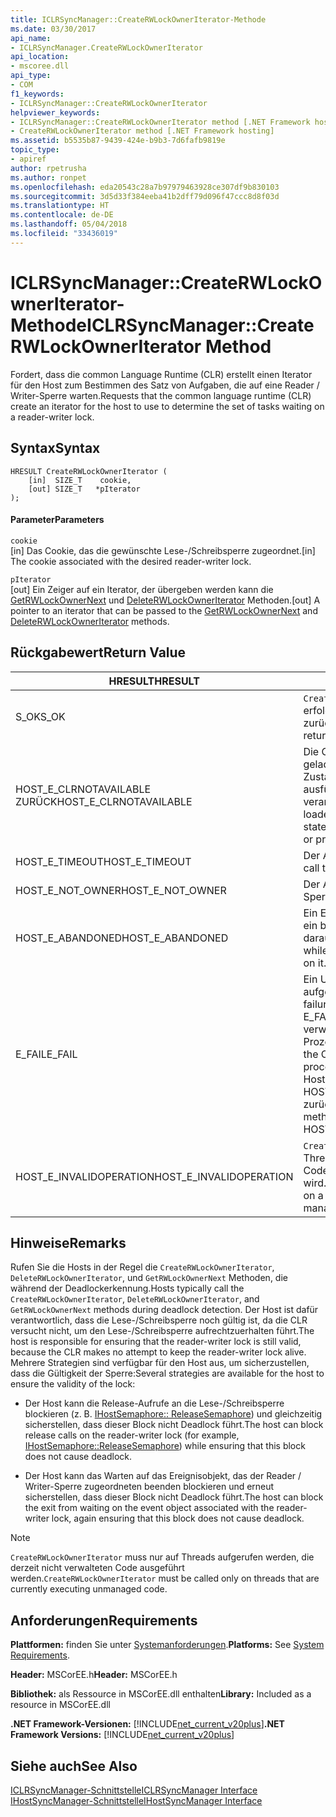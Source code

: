 ```yaml
---
title: ICLRSyncManager::CreateRWLockOwnerIterator-Methode
ms.date: 03/30/2017
api_name:
- ICLRSyncManager.CreateRWLockOwnerIterator
api_location:
- mscoree.dll
api_type:
- COM
f1_keywords:
- ICLRSyncManager::CreateRWLockOwnerIterator
helpviewer_keywords:
- ICLRSyncManager::CreateRWLockOwnerIterator method [.NET Framework hosting]
- CreateRWLockOwnerIterator method [.NET Framework hosting]
ms.assetid: b5535b87-9439-424e-b9b3-7d6fafb9819e
topic_type:
- apiref
author: rpetrusha
ms.author: ronpet
ms.openlocfilehash: eda20543c28a7b97979463928ce307df9b830103
ms.sourcegitcommit: 3d5d33f384eeba41b2dff79d096f47ccc8d8f03d
ms.translationtype: HT
ms.contentlocale: de-DE
ms.lasthandoff: 05/04/2018
ms.locfileid: "33436019"
---
```

# <a name="iclrsyncmanagercreaterwlockowneriterator-method"></a><span data-ttu-id="7d5f4-102">ICLRSyncManager::CreateRWLockOwnerIterator-Methode</span><span class="sxs-lookup"><span data-stu-id="7d5f4-102">ICLRSyncManager::CreateRWLockOwnerIterator Method</span></span>
<span data-ttu-id="7d5f4-103">Fordert, dass die common Language Runtime (CLR) erstellt einen Iterator für den Host zum Bestimmen des Satz von Aufgaben, die auf eine Reader / Writer-Sperre warten.</span><span class="sxs-lookup"><span data-stu-id="7d5f4-103">Requests that the common language runtime (CLR) create an iterator for the host to use to determine the set of tasks waiting on a reader-writer lock.</span></span>  
  
## <a name="syntax"></a><span data-ttu-id="7d5f4-104">Syntax</span><span class="sxs-lookup"><span data-stu-id="7d5f4-104">Syntax</span></span>  
  
```  
HRESULT CreateRWLockOwnerIterator (  
    [in]  SIZE_T    cookie,  
    [out] SIZE_T   *pIterator  
);  
```  
  
#### <a name="parameters"></a><span data-ttu-id="7d5f4-105">Parameter</span><span class="sxs-lookup"><span data-stu-id="7d5f4-105">Parameters</span></span>  
 `cookie`  
 <span data-ttu-id="7d5f4-106">[in] Das Cookie, das die gewünschte Lese-/Schreibsperre zugeordnet.</span><span class="sxs-lookup"><span data-stu-id="7d5f4-106">[in] The cookie associated with the desired reader-writer lock.</span></span>  
  
 `pIterator`  
 <span data-ttu-id="7d5f4-107">[out] Ein Zeiger auf ein Iterator, der übergeben werden kann die [GetRWLockOwnerNext](../../../../docs/framework/unmanaged-api/hosting/iclrsyncmanager-getrwlockownernext-method.md) und [DeleteRWLockOwnerIterator](../../../../docs/framework/unmanaged-api/hosting/iclrsyncmanager-deleterwlockowneriterator-method.md) Methoden.</span><span class="sxs-lookup"><span data-stu-id="7d5f4-107">[out] A pointer to an iterator that can be passed to the [GetRWLockOwnerNext](../../../../docs/framework/unmanaged-api/hosting/iclrsyncmanager-getrwlockownernext-method.md) and [DeleteRWLockOwnerIterator](../../../../docs/framework/unmanaged-api/hosting/iclrsyncmanager-deleterwlockowneriterator-method.md) methods.</span></span>  
  
## <a name="return-value"></a><span data-ttu-id="7d5f4-108">Rückgabewert</span><span class="sxs-lookup"><span data-stu-id="7d5f4-108">Return Value</span></span>  
  
|<span data-ttu-id="7d5f4-109">HRESULT</span><span class="sxs-lookup"><span data-stu-id="7d5f4-109">HRESULT</span></span>|<span data-ttu-id="7d5f4-110">Beschreibung</span><span class="sxs-lookup"><span data-stu-id="7d5f4-110">Description</span></span>|  
|-------------|-----------------|  
|<span data-ttu-id="7d5f4-111">S_OK</span><span class="sxs-lookup"><span data-stu-id="7d5f4-111">S_OK</span></span>|<span data-ttu-id="7d5f4-112">`CreateRWLockOwnerIterator` wurde erfolgreich zurückgegeben.</span><span class="sxs-lookup"><span data-stu-id="7d5f4-112">`CreateRWLockOwnerIterator` returned successfully.</span></span>|  
|<span data-ttu-id="7d5f4-113">HOST_E_CLRNOTAVAILABLE ZURÜCK</span><span class="sxs-lookup"><span data-stu-id="7d5f4-113">HOST_E_CLRNOTAVAILABLE</span></span>|<span data-ttu-id="7d5f4-114">Die CLR wurde nicht in einen Prozess geladen, oder die CLR wird in einem Zustand, in dem er nicht verwalteten Code ausführen oder den Aufruf erfolgreich verarbeitet werden.</span><span class="sxs-lookup"><span data-stu-id="7d5f4-114">The CLR has not been loaded into a process, or the CLR is in a state in which it cannot run managed code or process the call successfully.</span></span>|  
|<span data-ttu-id="7d5f4-115">HOST_E_TIMEOUT</span><span class="sxs-lookup"><span data-stu-id="7d5f4-115">HOST_E_TIMEOUT</span></span>|<span data-ttu-id="7d5f4-116">Der Aufruf ist ein Timeout aufgetreten.</span><span class="sxs-lookup"><span data-stu-id="7d5f4-116">The call timed out.</span></span>|  
|<span data-ttu-id="7d5f4-117">HOST_E_NOT_OWNER</span><span class="sxs-lookup"><span data-stu-id="7d5f4-117">HOST_E_NOT_OWNER</span></span>|<span data-ttu-id="7d5f4-118">Der Aufrufer ist nicht Besitzer der Sperre.</span><span class="sxs-lookup"><span data-stu-id="7d5f4-118">The caller does not own the lock.</span></span>|  
|<span data-ttu-id="7d5f4-119">HOST_E_ABANDONED</span><span class="sxs-lookup"><span data-stu-id="7d5f4-119">HOST_E_ABANDONED</span></span>|<span data-ttu-id="7d5f4-120">Ein Ereignis wurde abgebrochen, während ein blockierten Thread oder eine Fiber darauf gewartet.</span><span class="sxs-lookup"><span data-stu-id="7d5f4-120">An event was canceled while a blocked thread or fiber was waiting on it.</span></span>|  
|<span data-ttu-id="7d5f4-121">E_FAIL</span><span class="sxs-lookup"><span data-stu-id="7d5f4-121">E_FAIL</span></span>|<span data-ttu-id="7d5f4-122">Ein Unbekannter Schwerwiegender Fehler aufgetreten ist.</span><span class="sxs-lookup"><span data-stu-id="7d5f4-122">An unknown catastrophic failure occurred.</span></span> <span data-ttu-id="7d5f4-123">Wenn eine Methode E_FAIL zurückgibt, ist die CLR nicht mehr verwendbar innerhalb des Prozesses.</span><span class="sxs-lookup"><span data-stu-id="7d5f4-123">When a method returns E_FAIL, the CLR is no longer usable within the process.</span></span> <span data-ttu-id="7d5f4-124">Nachfolgende Aufrufe zum Hosten der Methoden HOST_E_CLRNOTAVAILABLE zurück.</span><span class="sxs-lookup"><span data-stu-id="7d5f4-124">Subsequent calls to hosting methods return HOST_E_CLRNOTAVAILABLE.</span></span>|  
|<span data-ttu-id="7d5f4-125">HOST_E_INVALIDOPERATION</span><span class="sxs-lookup"><span data-stu-id="7d5f4-125">HOST_E_INVALIDOPERATION</span></span>|<span data-ttu-id="7d5f4-126">`CreateRWLockOwnerIterator` wurde in einem Thread aufgerufen, die derzeit verwalteten Code ausgeführt wird.</span><span class="sxs-lookup"><span data-stu-id="7d5f4-126">`CreateRWLockOwnerIterator` was called on a thread that is currently running managed code.</span></span>|  
  
## <a name="remarks"></a><span data-ttu-id="7d5f4-127">Hinweise</span><span class="sxs-lookup"><span data-stu-id="7d5f4-127">Remarks</span></span>  
 <span data-ttu-id="7d5f4-128">Rufen Sie die Hosts in der Regel die `CreateRWLockOwnerIterator`, `DeleteRWLockOwnerIterator`, und `GetRWLockOwnerNext` Methoden, die während der Deadlockerkennung.</span><span class="sxs-lookup"><span data-stu-id="7d5f4-128">Hosts typically call the `CreateRWLockOwnerIterator`, `DeleteRWLockOwnerIterator`, and `GetRWLockOwnerNext` methods during deadlock detection.</span></span> <span data-ttu-id="7d5f4-129">Der Host ist dafür verantwortlich, dass die Lese-/Schreibsperre noch gültig ist, da die CLR versucht nicht, um den Lese-/Schreibsperre aufrechtzuerhalten führt.</span><span class="sxs-lookup"><span data-stu-id="7d5f4-129">The host is responsible for ensuring that the reader-writer lock is still valid, because the CLR makes no attempt to keep the reader-writer lock alive.</span></span> <span data-ttu-id="7d5f4-130">Mehrere Strategien sind verfügbar für den Host aus, um sicherzustellen, dass die Gültigkeit der Sperre:</span><span class="sxs-lookup"><span data-stu-id="7d5f4-130">Several strategies are available for the host to ensure the validity of the lock:</span></span>  
  
-   <span data-ttu-id="7d5f4-131">Der Host kann die Release-Aufrufe an die Lese-/Schreibsperre blockieren (z. B. [IHostSemaphore:: ReleaseSemaphore](../../../../docs/framework/unmanaged-api/hosting/ihostsemaphore-releasesemaphore-method.md)) und gleichzeitig sicherstellen, dass dieser Block nicht Deadlock führt.</span><span class="sxs-lookup"><span data-stu-id="7d5f4-131">The host can block release calls on the reader-writer lock (for example, [IHostSemaphore::ReleaseSemaphore](../../../../docs/framework/unmanaged-api/hosting/ihostsemaphore-releasesemaphore-method.md)) while ensuring that this block does not cause deadlock.</span></span>  
  
-   <span data-ttu-id="7d5f4-132">Der Host kann das Warten auf das Ereignisobjekt, das der Reader / Writer-Sperre zugeordneten beenden blockieren und erneut sicherstellen, dass dieser Block nicht Deadlock führt.</span><span class="sxs-lookup"><span data-stu-id="7d5f4-132">The host can block the exit from waiting on the event object associated with the reader-writer lock, again ensuring that this block does not cause deadlock.</span></span>  
  
> [!NOTE]
>  <span data-ttu-id="7d5f4-133">`CreateRWLockOwnerIterator` muss nur auf Threads aufgerufen werden, die derzeit nicht verwalteten Code ausgeführt werden.</span><span class="sxs-lookup"><span data-stu-id="7d5f4-133">`CreateRWLockOwnerIterator` must be called only on threads that are currently executing unmanaged code.</span></span>  
  
## <a name="requirements"></a><span data-ttu-id="7d5f4-134">Anforderungen</span><span class="sxs-lookup"><span data-stu-id="7d5f4-134">Requirements</span></span>  
 <span data-ttu-id="7d5f4-135">**Plattformen:** finden Sie unter [Systemanforderungen](../../../../docs/framework/get-started/system-requirements.md).</span><span class="sxs-lookup"><span data-stu-id="7d5f4-135">**Platforms:** See [System Requirements](../../../../docs/framework/get-started/system-requirements.md).</span></span>  
  
 <span data-ttu-id="7d5f4-136">**Header:** MSCorEE.h</span><span class="sxs-lookup"><span data-stu-id="7d5f4-136">**Header:** MSCorEE.h</span></span>  
  
 <span data-ttu-id="7d5f4-137">**Bibliothek:** als Ressource in MSCorEE.dll enthalten</span><span class="sxs-lookup"><span data-stu-id="7d5f4-137">**Library:** Included as a resource in MSCorEE.dll</span></span>  
  
 <span data-ttu-id="7d5f4-138">**.NET Framework-Versionen:** [!INCLUDE[net_current_v20plus](../../../../includes/net-current-v20plus-md.md)]</span><span class="sxs-lookup"><span data-stu-id="7d5f4-138">**.NET Framework Versions:** [!INCLUDE[net_current_v20plus](../../../../includes/net-current-v20plus-md.md)]</span></span>  
  
## <a name="see-also"></a><span data-ttu-id="7d5f4-139">Siehe auch</span><span class="sxs-lookup"><span data-stu-id="7d5f4-139">See Also</span></span>  
 [<span data-ttu-id="7d5f4-140">ICLRSyncManager-Schnittstelle</span><span class="sxs-lookup"><span data-stu-id="7d5f4-140">ICLRSyncManager Interface</span></span>](../../../../docs/framework/unmanaged-api/hosting/iclrsyncmanager-interface.md)  
 [<span data-ttu-id="7d5f4-141">IHostSyncManager-Schnittstelle</span><span class="sxs-lookup"><span data-stu-id="7d5f4-141">IHostSyncManager Interface</span></span>](../../../../docs/framework/unmanaged-api/hosting/ihostsyncmanager-interface.md)
